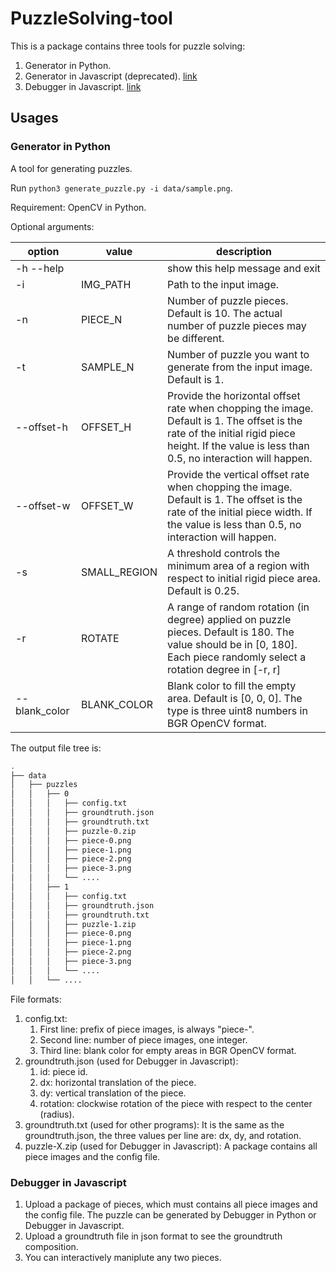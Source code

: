 # PuzzleSolving-tool

This is a package contains three tools for puzzle solving:

1. Generator in Python.
2. Generator in Javascript (deprecated). [link](https://lyqspace.github.io/PuzzleSolving-tool/generator.html)
3. Debugger in Javascript. [link](https://lyqspace.github.io/PuzzleSolving-tool/debugger.html)

## Usages

### Generator in Python

A tool for generating puzzles. 

Run `python3 generate_puzzle.py -i data/sample.png`.

Requirement: OpenCV in Python.

Optional arguments:

| option | value | description |
| ---- | ---- | ---- |
| -h --help | | show this help message and exit |
| -i | IMG_PATH | Path to the input image. |
| -n | PIECE_N | Number of puzzle pieces. Default is 10. The actual number of puzzle pieces may be different. |
| -t | SAMPLE_N | Number of puzzle you want to generate from the input image. Default is 1. |
| --offset-h | OFFSET_H | Provide the horizontal offset rate when chopping the image. Default is 1. The offset is the rate of the initial rigid piece height. If the value is less than 0.5, no interaction will happen. |
| --offset-w | OFFSET_W | Provide the vertical offset rate when chopping the image. Default is 1. The offset is the rate of the initial piece width. If the value is less than 0.5, no interaction will happen. |
| -s | SMALL_REGION | A threshold controls the minimum area of a region with respect to initial rigid piece area. Default is 0.25. |
| -r | ROTATE | A range of random rotation (in degree) applied on puzzle pieces. Default is 180. The value should be in \[0, 180\]. Each piece randomly select a rotation degree in \[-r, r\] |
| --blank_color | BLANK_COLOR | Blank color to fill the empty area. Default is \[0, 0, 0\]. The type is three uint8 numbers in BGR OpenCV format. |

The output file tree is:

```bash
.
├── data
│   ├── puzzles
│   │   ├── 0
│   │   │   ├── config.txt
│   │   │   ├── groundtruth.json
│   │   │   ├── groundtruth.txt
│   │   │   ├── puzzle-0.zip
│   │   │   ├── piece-0.png
│   │   │   ├── piece-1.png
│   │   │   ├── piece-2.png
│   │   │   ├── piece-3.png
│   │   │   └── ....
│   │   ├── 1
│   │   │   ├── config.txt
│   │   │   ├── groundtruth.json
│   │   │   ├── groundtruth.txt
│   │   │   ├── puzzle-1.zip
│   │   │   ├── piece-0.png
│   │   │   ├── piece-1.png
│   │   │   ├── piece-2.png
│   │   │   ├── piece-3.png
│   │   │   └── ....
│   │   └── ....
```

File formats:
1. config.txt:
    1. First line: prefix of piece images, is always "piece-".
    2. Second line: number of piece images, one integer.
    3. Third line: blank color for empty areas in BGR OpenCV format.
2. groundtruth.json (used for Debugger in Javascript):
    1. id: piece id.
    2. dx: horizontal translation of the piece.
    3. dy: vertical translation of the piece.
    4. rotation: clockwise rotation of the piece with respect to the center (radius).
3. groundtruth.txt (used for other programs):
  It is the same as the groundtruth.json, the three values per line are: dx, dy, and rotation.
4. puzzle-X.zip (used for Debugger in Javascript):
  A package contains all piece images and the config file. 

### Debugger in Javascript

1. Upload a package of pieces, which must contains all piece images and the config file. The puzzle can be generated by Debugger in Python or Debugger in Javascript.
2. Upload a groundtruth file in json format to see the groundtruth composition.
3. You can interactively maniplute any two pieces.
